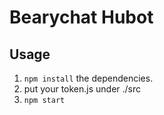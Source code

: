 # Bearychat Hubot

## Usage

1. `npm install` the dependencies.
2. put your token.js under ./src
3. `npm start`
